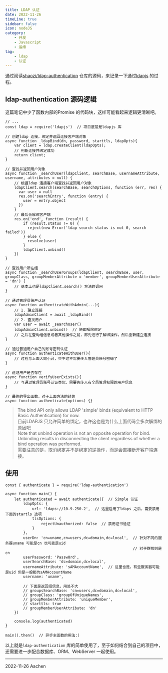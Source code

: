 ```yaml
---
title: LDAP 认证   
date: 2022-11-26    
timeLine: true
sidebar: false  
icon: nodeJS  
category:  
    - 开发  
    - Javascript  
    - 运维    
tag:  
    - ldap    
    - 认证      
---  
```


通过阅读[shaozi/ldap-authentication](https://github.com/shaozi/ldap-authentication) 仓库的源码，来记录一下通过[ldapjs](http://ldapjs.org/index.html) 的过程。  


## ldap-authentication 源码逻辑  
这篇笔记中少了函数内部的Promise 的代码块，这样可能看起来逻辑更清晰吧。  

```js{43}
// ... 
const ldap = require('ldapjs')  // 项目底层是ldapjs 库  

// 创建ldap 连接，绑定并返回连接客户端对象  
async function _ldapBind(dn, password, starttls, ldapOpts){
    var client = ldap.createClient(ldapOpts);  
    // 判断连接并绑定成功
    return client;
}

// 查找并返回用户对象  
async function _searchUser(ldapClient, searchBase, usernameAttribute, username, attributes = null) {
    // 根据ldap 连接客户端查找并返回用户对象
    ldapClient.search(searchBase, searchOptions, function (err, res) {
      var user = null
      res.on('searchEntry', function (entry) {
        user = entry.object
      })
    }
    // 最后会解绑客户端
    res.on('end', function (result) {
        if (result.status != 0) {
          reject(new Error('ldap search status is not 0, search failed'))
        } else {
          resolve(user)
        }
        ldapClient.unbind()
    })
}

// 查找用户所在组
async function _searchUserGroups(ldapClient, searchBase, user, groupClass, groupMemberAttribute = 'member', groupMemberUserAttribute = 'dn') {
    // 基本上也是ldapClient.search() 方法的调用  
}

// 通过管理员账户认证
async function authenticateWithAdmin(...){
    // 1. 建立连接  
    ldapAdminClient = await _ldapBind()  
    // 2. 查找用户  
    var user = await _searchUser()  
    ldapAdminClient.unbind()  // 随即解除绑定  
    // 之后在查询组信息或者其他操作之前，都先进行了解绑操作，然后重新建立连接
}

// 通过普通用户自己的账号密码认证  
async function authenticateWithUser(){
    // 过程与上面大同小异，只不过不需要传入管理员账号密码了
}

// 验证用户是否存在
async function verifyUserExists(){
    // 与通过管理员账号认证类似，需要先传入有全局管理权限的用户信息  
}

// 最终的导出函数，对于上面方法的封装  
async function authenticate(options) {}
```
> The bind API only allows LDAP 'simple' binds (equivalent to HTTP Basic Authentication) for now.  
> 目前LDAPJS 只允许简单的绑定，也许这也是为什么上面代码会多次解绑的原因吧  
> Note that unbind operation is not an opposite operation for bind. Unbinding results in disconnecting the client regardless of whether a bind operation was performed.  
> 需要注意的是，取消绑定并不是绑定的逆操作，而是会直接断开客户端连接。

## 使用  
```js{29}
const { authenticate } = require('ldap-authentication')

async function main() {
    let authenticated = await authenticate({  // Simple 认证
        ldapOpts: {
            url: 'ldaps://10.9.250.2',  // 这里启用了ldaps 之后，需要禁用下面的startls 选项
            tlsOptions: {
                rejectUnauthorized: false  // 禁用证书验证
            }
        },
        userDn: 'cn=uname,cn=users,dc=domain,dc=local',  // 针对不同的服务器uname 可能是cn 也可能是uid
                                                         // 对于群晖则是cn
        userPassword: 'Passw0rd',
        userSearchBase: 'dc=domain,dc=local',
        usernameAttribute: 'sAMAccountName',  // 这里也是，有些服务器可能是uid 但是一般都为sAMAccountName
        username: 'uname',

        // 下面是返回组信息，用处不大  
        // groupsSearchBase: 'cn=users,dc=domain,dc=local',
        // groupClass: 'groupOfUniqueNames',
        // groupMemberAttribute: 'uniqueMember',
        // starttls: true
        // groupMemberUserAttribute: 'dn'
    })

    console.log(authenticated)
}

main().then()  // 异步主函数的用法:)
```

以上就是`ldap-authentication` 库的简单使用了，至于如何结合到自己的项目中，还需要进一步配合数据库、ORM、WebServer 一起使用。  

-----  
2022-11-26 Aachen  